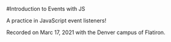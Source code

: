 #Introduction to Events with JS

A practice in JavaScript event listeners! 

Recorded on Marc 17, 2021 with the Denver campus of Flatiron.
